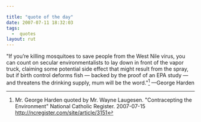 ```yaml
---

title: "quote of the day"
date: 2007-07-11 18:32:03
tags:
  -  quotes
layout: rut
---
```


"If you’re killing mosquitoes to save people from the West Nile virus, you can count on secular environmentalists to lay down in front of the vapor truck, claiming some potential side effect that might result from the spray, but if birth control deforms fish — backed by the proof of an EPA study — and threatens the drinking supply, mum will be the word."[^ncquote2] &mdash;George Harden

[^ncquote2]: Mr. George Harden quoted by Mr. Wayne Laugesen.  "Contracepting the Environment"  National Catholic Register.  2007-07-15 <http://ncregister.com/site/article/3151>

